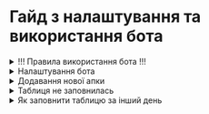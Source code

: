 <h1>Гайд з налаштування та використання бота</h1>
<details>
  <summary>!!! Правила використання бота !!!</summary>
  1. Ні в якому випадку не можна змінювати порядок таблиць в Google Sheets
  2. Не переставляти/додавати колонки в сторінках
  3. Дивись пункт 1 та 2
</details>
<details>
  <summary>Налаштування бота</summary>
  1. 
</details>
<details>
  <summary>Додавання нової апки</summary>
  1. 
</details>
<details>
  <summary>Таблиця не заповнилась</summary>
  1. 
</details>
<details>
  <summary>Як заповнити таблицю за інший день</summary>
  1. 
</details>
